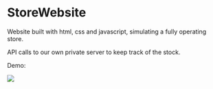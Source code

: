 # StoreWebsite
Website built with html, css and javascript, simulating a fully operating store.

API calls to our own private server to keep track of the stock.

Demo:


![](WebShop.gif)

